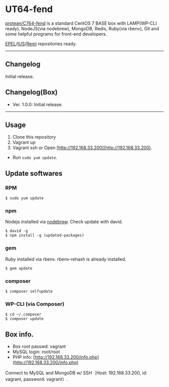 # UT64-fend

[protean/C764-fend](https://vagrantcloud.com/protean/boxes/C764-fend) is a standard CentOS 7 BASE box with LAMP(WP-CLI ready), NodeJS(via nodebrew), MongoDB, Redis, Ruby(via rbenv), Git and some helpful programs for front-end developers.

[EPEL](https://fedoraproject.org/wiki/EPEL)/[IUS](https://iuscommunity.org/pages/About.html)/[Remi](http://rpms.famillecollet.com/) repositories ready.

---

## Changelog

Initial release.

## Changelog(Box)

* Ver. 1.0.0: Initial release.

---

## Usage

1. Clone this repository
2. Vagrant up
3. Vagrant ssh or Open [http://192.168.33.200](http://192.168.33.200).

* Run `sudo yum update`.

## Update softwares

### RPM

```
$ sudo yum update
```

### npm

Nodejs installed via [nodebrew](https://github.com/hokaccha/nodebrew). Check update with david.

```
$ david -g
$ npm install -g (updated-packages)
```

### gem

Ruby installed via rbenv. rbenv-rehash is already installed.

```
$ gem update
```

### composer

```
$ composer selfupdate
```

### WP-CLI (via Composer)

```
$ cd ~/.composer
$ composer update
```

## Box info.

* Box root passwd: vagrant
* MySQL login: root/root
* PHP info: [http://192.168.33.200/info.php](http://192.168.33.200/info.php)

Connect to MySQL and MongoDB w/ SSH（Host: 192.168.33.200, id: vagrant, password: vagrant）.
